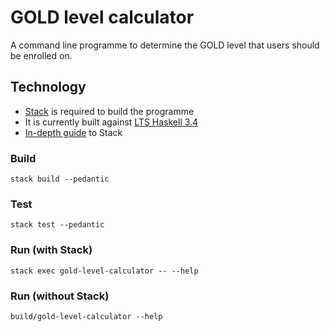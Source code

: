 # GOLD level calculator

A command line programme to determine the GOLD level that users should be enrolled on.

## Technology

* [Stack](https://github.com/commercialhaskell/stack) is required to build the programme
* It is currently built against [LTS Haskell 3.4](https://www.stackage.org/lts-3.4)
* [In-depth guide](https://github.com/commercialhaskell/stack/blob/master/GUIDE.md) to Stack

### Build

    stack build --pedantic

### Test

    stack test --pedantic

### Run (with Stack)

    stack exec gold-level-calculator -- --help

### Run (without Stack)

    build/gold-level-calculator --help
